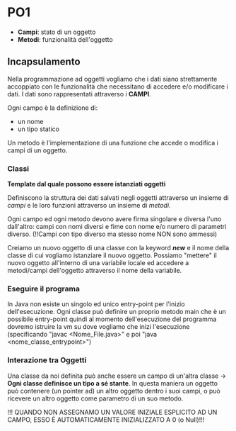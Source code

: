 # PO1

- **Campi**: stato di un oggetto
- **Metodi**: funzionalità dell'oggetto

## Incapsulamento
Nella programmazione ad oggetti vogliamo che i dati siano strettamente accoppiato con le funzionalità che
necessitano di accedere e/o modificare i dati.
I dati sono rappresentati attraverso i **CAMPI**.

Ogni campo è la definizione di:
- un nome
- un tipo statico

Un metodo è l'implementazione di una funzione che accede o modifica i campi di un oggetto.

### Classi
**Template dal quale possono essere istanziati oggetti**

Definiscono la struttura dei dati salvati negli oggetti attraverso un insieme di *campi* e le loro funzioni attraverso
un insieme di *metodi*.

Ogni campo ed ogni metodo devono avere firma singolare e diversa l'uno dall'altro: campi con nomi diversi e fime con 
nome e/o numero di parametri diverso. (!!Campi con tipo diverso ma stesso nome NON sono ammessi)

Creiamo un nuovo oggetto di una classe con la keyword ***new*** e il nome della classe di cui vogliamo istanziare il nuovo
oggetto. Possiamo "mettere" il nuovo oggetto all'interno di una variabile locale ed accedere a metodi/campi dell'oggetto
attraverso il nome della variabile.

### Eseguire il programa
In Java non esiste un singolo ed unico entry-point per l'inizio dell'esecuzione. Ogni classe può definire un proprio 
metodo main che è un possibile entry-point quindi al momento dell'esecuzione del programma dovremo istruire la vm su dove
vogliamo che inizi l'esecuzione (specificando "javac <Nome_File.java>" e poi "java <nome_classe_entrypoint>")

### Interazione tra Oggetti
Una classe da noi definita può anche essere un campo di un'altra classe -> **Ogni classe definisce un tipo a sé stante**.
In questa maniera un oggetto può contenere (un pointer ad) un altro oggetto dentro i suoi campi, o può ricevere un altro
oggetto come parametro di un suo metodo.

!!! QUANDO NON ASSEGNAMO UN VALORE INIZIALE ESPLICITO AD UN CAMPO, ESSO É AUTOMATICAMENTE INIZIALIZZATO A 0 (o Null)!!!


